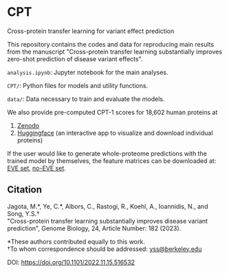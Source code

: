 # CPT
Cross-protein transfer learning for variant effect prediction

This repository contains the codes and data for reproducing main results from the manuscript "Cross-protein transfer learning substantially improves zero-shot prediction of disease variant effects".

`analysis.ipynb`: Jupyter notebook for the main analyses.

`CPT/`: Python files for models and utility functions.

`data/`: Data necessary to train and evaluate the models.

We also provide pre-computed CPT-1 scores for 18,602 human proteins at
1. [Zenodo](https://doi.org/10.5281/zenodo.7954657)
2. [Huggingface](https://huggingface.co/spaces/songlab/CPT) (an interactive app to visualize and download individual proteins)

If the user would like to generate whole-proteome predictions with the trained model by themselves, the feature matrices can be downloaded at: [EVE set](https://doi.org/10.5281/zenodo.8137051 ), [no-EVE set](https://doi.org/10.5281/zenodo.8137108).

## Citation

Jagota, M.\*, Ye, C.\*, Albors, C., Rastogi, R., Koehl, A., Ioannidis, N., and Song, Y.S.&dagger;<br>
"Cross-protein transfer learning substantially improves disease variant prediction", Genome Biology, 24, Article Number: 182 (2023).

\*These authors contributed equally to this work. <br>
&dagger;To whom correspondence should be addressed:  yss@berkeley.edu

DOI: https://doi.org/10.1101/2022.11.15.516532
